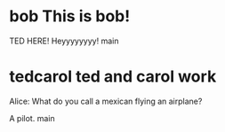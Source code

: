 bob
This is bob!
=======
TED HERE! Heyyyyyyyy!
main

tedcarol
ted and carol work
=======
Alice: What do you call a mexican flying an airplane?

A pilot.
main
